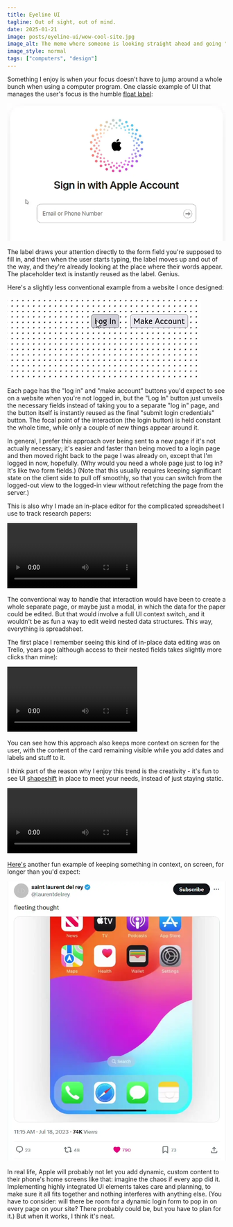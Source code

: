 ```yaml
---
title: Eyeline UI
tagline: Out of sight, out of mind.
date: 2025-01-21
image: posts/eyeline-ui/wow-cool-site.jpg
image_alt: The meme where someone is looking straight ahead and going "wow" while something shoots over their head. In this case, an old Yahoo home page is shooting the words "LOGIN PAGE" over their head.
image_style: normal
tags: ["computers", "design"]
---
```


Something I enjoy is when your focus doesn't have to jump around a whole bunch when using a computer program. One classic example of UI that manages the user's focus is the humble [float label](https://x.com/mds/status/1792569012905263143):

<!-- more -->

![A video of Apple's iCloud login screen, in which a form field has a label that says 'Email or Phone Number.' The label first hovers over the text input box, but then moves out of the way to go above it as the user types "cat@hat.net".](../../.../../../assets/posts/eyeline-ui/float-label.webp)

The label draws your attention directly to the form field you're supposed to fill in, and then when the user starts typing, the label moves up and out of the way, and they're already looking at the place where their words appear. The placeholder text is instantly reused as the label. Genius.

Here's a slightly less conventional example from a website I once designed:

![A login form consisting of a button that, when clicked, unveils "username" and "password" form fields that accompany that same button](../../.../../../assets/posts/eyeline-ui/compact-login.gif)

Each page has the "log in" and "make account" buttons you'd expect to see on a website when you're not logged in, but the "Log In" button just unveils the necessary fields instead of taking you to a separate "log in" page, and the button itself is instantly reused as the final "submit login credentials" button. The focal point of the interaction (the login button) is held constant the whole time, while only a couple of new things appear around it.

In general, I prefer this approach over being sent to a new page if it's not actually necessary; it's easier and faster than being moved to a login page and then moved right back to the page I was already on, except that I'm logged in now, hopefully. (Why would you need a whole page just to log in? It's like two form fields.) (Note that this usually requires keeping significant state on the client side to pull off smoothly, so that you can switch from the logged-out view to the logged-in view without refetching the page from the server.)

This is also why I made an in-place editor for the complicated spreadsheet I use to track research papers:

<video alt="One of a series of spreadsheet rows describing research papers expands to show a series of input fields for the paper's name, authors, tags, and so on." controls src="../../.../../../assets/posts/eyeline-ui/compact-spreadsheet.mp4"></video>

The conventional way to handle that interaction would have been to create a whole separate page, or maybe just a modal, in which the data for the paper could be edited. But that would involve a full UI context switch, and it wouldn't be as fun a way to edit weird nested data structures. This way, everything is spreadsheet.

The first place I remember seeing this kind of in-place data editing was on Trello, years ago (although access to their nested fields takes slightly more clicks than mine):

<video alt="A pencil icon is clicked on a card in a Kanban board full of Minecraft projects. The card's description, which reads 'Improve house interiors', becomes editable, and buttons on the side show up that let you add things like dates and labels to the card." controls src="../../.../../../assets/posts/eyeline-ui/trello.mp4"></video>

You can see how this approach also keeps more context on screen for the user, with the content of the card remaining visible while you add dates and labels and stuff to it.

I think part of the reason why I enjoy this trend is the creativity - it's fun to see UI [shapeshift](https://www.youtube.com/watch?v=y69gQtAdHKc&t=59s) in place to meet your needs, instead of just staying static.

<video alt="A very short clip from the movie Nimona, in which the protagonist transforms from a rhino, to an armadillo, to a bear, to a bird, to a meerkat, all while rapidly pushing one of the other characters down a hall." controls src="../../.../../../assets/posts/eyeline-ui/nimona-shapeshift.mp4"></video>

[Here's](https://x.com/laurentdelrey/status/1681321861106524162) another fun example of keeping something in context, on screen, for longer than you'd expect:

![A phone screen recording of a notes app opening, 'Whatever' being typed, and then the notes app being minimized, with the note saying 'Whatever' still visible on its icon.](../../.../../../assets/posts/eyeline-ui/laurentdelrey-notes.webp)

In real life, Apple will probably not let you add dynamic, custom content to their phone's home screens like that: imagine the chaos if every app did it. Implementing highly integrated UI elements takes care and planning, to make sure it all fits together and nothing interferes with anything else. (You have to consider: will there be room for a dynamic login form to pop in on every page on your site? There probably could be, but you have to plan for it.) But when it works, I think it's neat.

